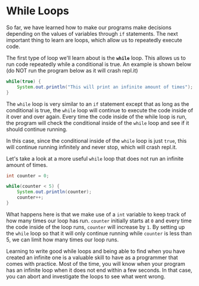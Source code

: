 # While Loops

So far, we have learned how to make our programs make decisions depending on the values of variables through `if` statements. The next important thing to learn are loops, which allow us to repeatedly execute code.

The first type of loop we'll learn about is the **`while`** loop. This allows us to run code repeatedly while a conditional is true. An example is shown below (do NOT run the program below as it will crash repl.it)

```java
while(true) {
    System.out.println("This will print an infinite amount of times");
}
```

The `while` loop is very similar to an `if` statement except that as long as the conditional is true, the `while` loop will continue to execute the code inside of it over and over again. Every time the code inside of the while loop is run, the program will check the conditional inside of the `while` loop and see if it should continue running.

In this case, since the conditional inside of the `while` loop is just `true`, this will continue running infinitely and never stop, which will crash repl.it.

Let's take a look at a more useful `while` loop that does not run an infinite amount of times.

```java
int counter = 0;

while(counter < 5) {
    System.out.println(counter);
    counter++;
}
```

What happens here is that we make use of a `int` variable to keep track of how many times our loop has run. `counter` initially starts at `0` and every time the code inside of the loop runs, `counter` will increase by `1`. By setting up the `while` loop so that it will only continue running while `counter` is less than 5, we can limit how many times our loop runs.

Learning to write good while loops and being able to find when you have created an infinite one is a valuable skill to have as a programmer that comes with practice. Most of the time, you will know when your program has an infinite loop when it does not end within a few seconds. In that case, you can abort and investigate the loops to see what went wrong.
